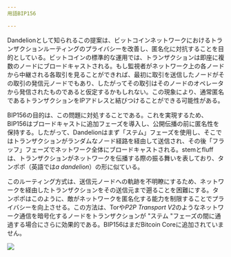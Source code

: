```yaml
---
用語BIP156

---
```

Dandelionとして知られるこの提案は、ビットコインネットワークにおけるトランザクションルーティングのプライバシーを改善し、匿名化に対抗することを目的としている。ビットコインの標準的な運用では、トランザクションは即座に複数のノードにブロードキャストされる。もし監視者がネットワーク上の各ノードから中継される各取引を見ることができれば、最初に取引を送信したノードがその取引の発信元ノードでもあり、したがってその取引はそのノードのオペレータから発信されたものであると仮定するかもしれない。この現象により、通常匿名であるトランザクションをIPアドレスと結びつけることができる可能性がある。

BIP156の目的は、この問題に対処することである。これを実現するため、BIP156はブロードキャストに追加フェーズを導入し、公開伝播の前に匿名性を保持する。したがって、Dandelionはまず「ステム」フェーズを使用し、そこではトランザクションがランダムなノード経路を経由して送信され、その後「フラッフ」フェーズでネットワーク全体にブロードキャストされる。stemとfluffは、トランザクションがネットワークを伝播する際の振る舞いを表しており、タンポポ（英語では*a dandelion*）の形に似ている。

このルーティング方式は、送信元ノードへの軌跡を不明瞭にするため、ネットワークを経由したトランザクションをその送信元まで遡ることを困難にする。タンポポはこのように、敵がネットワークを匿名化する能力を制限することでプライバシーを向上させる。この方法は、Torや*P2P Transport V2*のようなネットワーク通信を暗号化するノードをトランザクションが "ステム "フェーズの間に通過する場合にさらに効果的である。BIP156はまだBitcoin Coreに追加されていません。

![](../../dictionnaire/assets/36.webp)